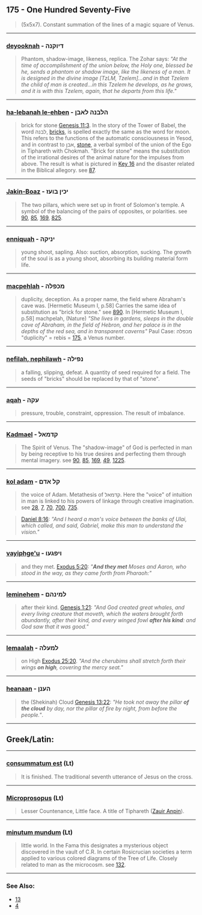 ## 175 - One Hundred Seventy-Five
> (5x5x7). Constant summation of the lines of a magic square of Venus.

---

### [deyooknah](/keys/DIVQNH) - דיוקנה
> Phantom, shadow-image, likeness, replica. The Zohar says: *"At the time of accomplishment of the union below, the Holy one, blessed be he, sends a phantom or shadow image, like the likeness of a man. It is designed in the divine image [TzLM, Tzelem]...and in that Tzelem the child of man is created...in this Tzelem he develops, as he grows, and it is with this Tzelem, again, that he departs from this life."*

---

### [ha-lebanah le-ehben](/keys/HLBNH.LABN) - הלבנה לאבן
> brick for stone [Genesis 11:3](http://biblehub.com/genesis/11-3.htm). In the story of the Tower of Babel, the word לבנה, [bricks](/keys/LBNH), is spelled exactly the same as the word for moon. This refers to the functions of the automatic consciousness in Yesod, and in contrast to אבן, [stone](/keys/ABN), a verbal symbol of the union of the Ego in Tiphareth with Chokmah. "Brick for stone" means the substitution of the irrational desires of the animal nature for the impulses from above. The result is what is pictured in [Key 16](16) and the disaster related in the Biblical allegory. see [87](87).

---

### [Jakin-Boaz](/keys/IKIN.BVOZ) - יכין בועז
> The two pillars, which were set up in front of Solomon's temple. A symbol of the balancing of the pairs of opposites, or polarities. see [90](90), [85](85), [169](169), [825](825).

---

### [enniquah](/keys/INIQH) - יניקה
> young shoot, sapling. Also: suction, absorption, sucking. The growth of the soul is as a young shoot, absorbing its building material form life.

---

### [macpehlah](/keys/MKPLH) - מכפלה
> duplicity, deception. As a proper name, the field where Abraham's cave was. [Hermetic Museum I, p.58] Carries the same idea of substitution as "brick for stone." see [890](890). In [Hermetic Museum I, p.58] machpelah, (Nature) *"She lives in gardens, sleeps in the double cave of Abraham, in the field of Hebron, and her palace is in the depths of the red sea, and in transparent caverns"* Paul Case: מכפלה "duplicity" = rebis = [175](175), a Venus number.

---

### [nefilah, nephilawh](/keys/NPILH) - נפילה
> a falling, slipping, defeat. A quantity of seed required for a field. The seeds of "bricks" should be replaced by that of "stone".

---

### [aqah](/keys/OQH) - עקה
> pressure, trouble, constraint, oppression. The result of imbalance.

---

### [Kadmael](/keys/QDMAL) - קדמאל
> The Spirit of Venus. The "shadow-image" of God is perfected in man by being receptive to his true desires and perfecting them through mental imagery. see [90](90), [85](85), [169](169), [49](49), [1225](1225).

---

### [kol adam](/keys/QL.ADM) - קל אדם
> the voice of Adam. Metathesis of קדמאל. Here the "voice" of intuition in man is linked to his powers of linkage through creative imagination. see [28](28), [7](7), [70](70), [700](700), [735](735).

> [Daniel 8:16](http://biblehub.com/daniel/8-16.htm): *"And I heard a man's voice between the banks of Ulai, which called, and said, Gabriel, make this man to understand the vision."*

---

### [vayiphge'u](/keys/VIPGOV) - ויפגעו
> and they met. [Exodus 5:20](https://biblehub.com/exodus/5-20.htm): *"**And they met** Moses and Aaron, who stood in the way, as they came forth from Pharaoh:"*

---

### [leminehem](/keys/LMINHM) - למינהם
> after their kind. [Genesis 1:21](https://biblehub.com/genesis/1-21.htm): *"And God created great whales, and every living creature that moveth, which the waters brought forth abundantly, after their kind, and every winged fowl **after his kind**: and God saw that it was good."*

---

### [lemaalah](/keys/LMOLH) - למעלה
> on High [Exodus 25:20](http://biblehub.com/exodus/25-20.htm). *"And the cherubims shall stretch forth their wings **on high**, covering the mercy seat."*

---

### [heanaan](/keys/HONN) - הענן
> the (Shekinah) Cloud [Genesis 13:22](http://biblehub.com/genesis/13-22.htm): *"He took not away the pillar **of the cloud** by day, nor the pillar of fire by night, from before the people."*.

---

## Greek/Latin:

---

### [consummatum est](/latin?word=consummatum+est) (Lt)
> It is finished. The traditional seventh utterance of Jesus on the cross.

---

### [Microprosopus](/latin?word=Microprosopus) (Lt)
> Lesser Countenance, Little face. A title of Tiphareth ([Zauir Anpin](/keys/ZOIR.ANPIN)).

---

### [minutum mundum](/latin?word=minutum+mundum) (Lt)
> little world. In the Fama this designates a mysterious object discovered in the vault of C.R. In certain Rosicrucian societies a term applied to various colored diagrams of the Tree of Life. Closely related to man as the microcosm. see [132](132).

---

### See Also:

- [13](13)
- [4](4)

